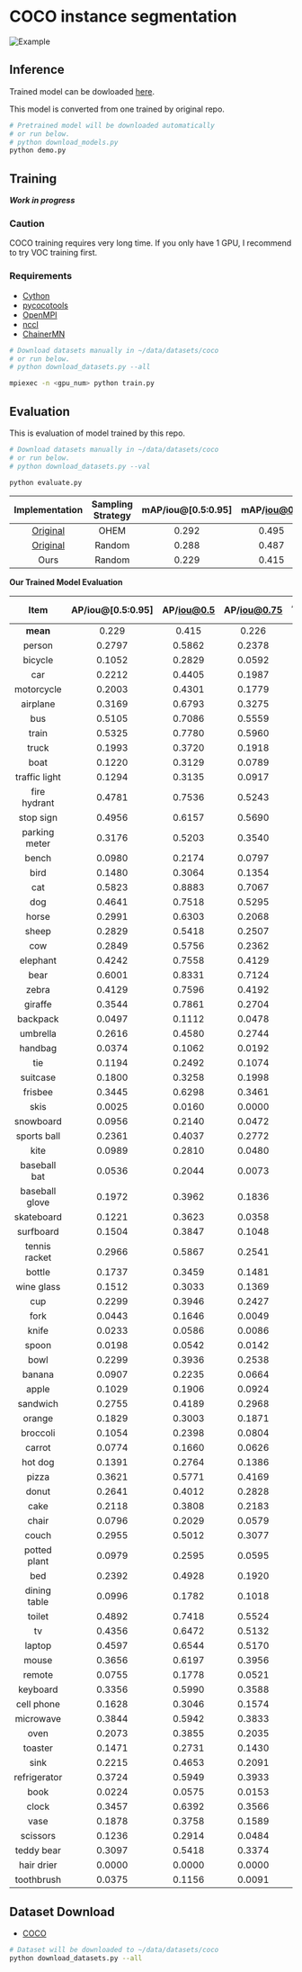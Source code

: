 # COCO instance segmentation

![Example](../../static/coco_example.png)

## Inference

Trained model can be dowloaded [here](https://drive.google.com/open?id=0B5DV6gwLHtyJZTR0NFllNGlwS3M).

This model is converted from one trained by original repo.

```bash
# Pretrained model will be downloaded automatically
# or run below.
# python download_models.py
python demo.py
```

## Training

***Work in progress***

### Caution

COCO training requires very long time.
If you only have 1 GPU, I recommend to try VOC training first.

### Requirements
- [Cython](http://cython.org/)
- [pycocotools](https://github.com/cocodataset/cocoapi)
- [OpenMPI](https://www.open-mpi.org/)
- [nccl](https://developer.nvidia.com/nccl)
- [ChainerMN](https://github.com/chainer/chainermn)

```bash
# Download datasets manually in ~/data/datasets/coco
# or run below.
# python download_datasets.py --all

mpiexec -n <gpu_num> python train.py
```

## Evaluation

This is evaluation of model trained by this repo.

```bash
# Download datasets manually in ~/data/datasets/coco
# or run below.
# python download_datasets.py --val

python evaluate.py
```

| Implementation | Sampling Strategy | mAP/iou@[0.5:0.95] | mAP/iou@0.5 | mAP/iou@[0.5:0.95] \(small) | mAP/iou@[0.5:0.95] \(medium) | mAP/iou@[0.5:0.95] \(large) |
|:--------------:|:-----------------:|:------------------:|:-----------:|:---------------------------:|:----------------------------:|:---------------------------:|
| [Original](https://github.com/msracver/FCIS) | OHEM | 0.292 | 0.495 | 0.071 | 0.313 | 0.500 |
| [Original](https://github.com/msracver/FCIS) | Random | 0.288 | 0.487 | 0.068 | 0.308 | 0.495 |
| Ours | Random | 0.229 | 0.415 | 0.049 | 0.231 | 0.422 |

**Our Trained Model Evaluation**

| Item | AP/iou@[0.5:0.95] | AP/iou@0.5 | AP/iou@0.75 | AP/iou@[0.5:0.95] \(small) | AP/iou@[0.5:0.95] \(medium) | AP/iou@[0.5:0.95] \(large) |
|:----:|:-----------------:|:----------:|:-----------:|:--------------------------:|:---------------------------:|:--------------------------:|
| **mean**       | 0.229  | 0.415  | 0.226  | 0.049  | 0.231  | 0.422  |
| person         | 0.2797 | 0.5862 | 0.2378 | 0.0667 | 0.3143 | 0.5469 |
| bicycle        | 0.1052 | 0.2829 | 0.0592 | 0.0112 | 0.1205 | 0.3346 |
| car            | 0.2212 | 0.4405 | 0.1987 | 0.0936 | 0.3877 | 0.5503 |
| motorcycle     | 0.2003 | 0.4301 | 0.1779 | 0.0349 | 0.1230 | 0.3807 |
| airplane       | 0.3169 | 0.6793 | 0.3275 | 0.0471 | 0.2554 | 0.4792 |
| bus            | 0.5105 | 0.7086 | 0.5559 | 0.0813 | 0.2678 | 0.7100 |
| train          | 0.5325 | 0.7780 | 0.5960 | 0.1663 | 0.2225 | 0.5771 |
| truck          | 0.1993 | 0.3720 | 0.1918 | 0.0421 | 0.1579 | 0.3919 |
| boat           | 0.1220 | 0.3129 | 0.0789 | 0.0305 | 0.1258 | 0.3864 |
| traffic light  | 0.1294 | 0.3135 | 0.0917 | 0.0774 | 0.3326 | 0.4286 |
| fire hydrant   | 0.4781 | 0.7536 | 0.5243 | 0.1184 | 0.4995 | 0.6782 |
| stop sign      | 0.4956 | 0.6157 | 0.5690 | 0.0531 | 0.5401 | 0.8841 |
| parking meter  | 0.3176 | 0.5203 | 0.3540 | 0.0699 | 0.2649 | 0.5700 |
| bench          | 0.0980 | 0.2174 | 0.0797 | 0.0198 | 0.0974 | 0.2114 |
| bird           | 0.1480 | 0.3064 | 0.1354 | 0.0269 | 0.3333 | 0.5554 |
| cat            | 0.5823 | 0.8883 | 0.7067 | 0.0040 | 0.4662 | 0.6263 |
| dog            | 0.4641 | 0.7518 | 0.5295 | 0.1345 | 0.3995 | 0.5486 |
| horse          | 0.2991 | 0.6303 | 0.2068 | 0.0137 | 0.2512 | 0.4791 |
| sheep          | 0.2829 | 0.5418 | 0.2507 | 0.0550 | 0.3504 | 0.4412 |
| cow            | 0.2849 | 0.5756 | 0.2362 | 0.1082 | 0.3195 | 0.5313 |
| elephant       | 0.4242 | 0.7558 | 0.4129 | 0.1418 | 0.3349 | 0.5247 |
| bear           | 0.6001 | 0.8331 | 0.7124 | 0.1866 | 0.5336 | 0.6607 |
| zebra          | 0.4129 | 0.7596 | 0.4192 | 0.1162 | 0.3565 | 0.5684 |
| giraffe        | 0.3544 | 0.7861 | 0.2704 | 0.0735 | 0.3238 | 0.4508 |
| backpack       | 0.0497 | 0.1112 | 0.0478 | 0.0220 | 0.0871 | 0.1346 |
| umbrella       | 0.2616 | 0.4580 | 0.2744 | 0.0334 | 0.2647 | 0.5541 |
| handbag        | 0.0374 | 0.1062 | 0.0192 | 0.0093 | 0.0751 | 0.1231 |
| tie            | 0.1194 | 0.2492 | 0.1074 | 0.0273 | 0.2183 | 0.4177 |
| suitcase       | 0.1800 | 0.3258 | 0.1998 | 0.0320 | 0.1674 | 0.3845 |
| frisbee        | 0.3445 | 0.6298 | 0.3461 | 0.2225 | 0.4669 | 0.7887 |
| skis           | 0.0025 | 0.0160 | 0.0000 | 0.0007 | 0.0105 | 0.0000 |
| snowboard      | 0.0956 | 0.2140 | 0.0472 | 0.0057 | 0.1962 | 0.3574 |
| sports ball    | 0.2361 | 0.4037 | 0.2772 | 0.1859 | 0.5624 | 0.5976 |
| kite           | 0.0989 | 0.2810 | 0.0480 | 0.0588 | 0.1800 | 0.2886 |
| baseball bat   | 0.0536 | 0.2044 | 0.0073 | 0.0321 | 0.1025 | 0.0000 |
| baseball glove | 0.1972 | 0.3962 | 0.1836 | 0.1192 | 0.3348 | 0.4072 |
| skateboard     | 0.1221 | 0.3623 | 0.0358 | 0.0345 | 0.1871 | 0.3104 |
| surfboard      | 0.1504 | 0.3847 | 0.1048 | 0.0307 | 0.2130 | 0.3245 |
| tennis racket  | 0.2966 | 0.5867 | 0.2541 | 0.0881 | 0.3887 | 0.6408 |
| bottle         | 0.1737 | 0.3459 | 0.1481 | 0.0573 | 0.3361 | 0.5454 |
| wine glass     | 0.1512 | 0.3033 | 0.1369 | 0.0220 | 0.2275 | 0.6190 |
| cup            | 0.2299 | 0.3946 | 0.2427 | 0.0667 | 0.3373 | 0.5669 |
| fork           | 0.0443 | 0.1646 | 0.0049 | 0.0001 | 0.0703 | 0.1657 |
| knife          | 0.0233 | 0.0586 | 0.0086 | 0.0029 | 0.0651 | 0.0986 |
| spoon          | 0.0198 | 0.0542 | 0.0142 | 0.0019 | 0.0400 | 0.1531 |
| bowl           | 0.2299 | 0.3936 | 0.2538 | 0.0522 | 0.2352 | 0.4310 |
| banana         | 0.0907 | 0.2235 | 0.0664 | 0.0165 | 0.0871 | 0.2366 |
| apple          | 0.1029 | 0.1906 | 0.0924 | 0.0153 | 0.1301 | 0.3083 |
| sandwich       | 0.2755 | 0.4189 | 0.2968 | 0.0198 | 0.1182 | 0.4137 |
| orange         | 0.1829 | 0.3003 | 0.1871 | 0.0359 | 0.1744 | 0.4510 |
| broccoli       | 0.1054 | 0.2398 | 0.0804 | 0.0000 | 0.1101 | 0.1969 |
| carrot         | 0.0774 | 0.1660 | 0.0626 | 0.0238 | 0.1240 | 0.1642 |
| hot dog        | 0.1391 | 0.2764 | 0.1386 | 0.0003 | 0.0797 | 0.3797 |
| pizza          | 0.3621 | 0.5771 | 0.4169 | 0.0088 | 0.2620 | 0.5319 |
| donut          | 0.2641 | 0.4012 | 0.2828 | 0.0837 | 0.2212 | 0.7000 |
| cake           | 0.2118 | 0.3808 | 0.2183 | 0.0251 | 0.2388 | 0.3682 |
| chair          | 0.0796 | 0.2029 | 0.0579 | 0.0125 | 0.0844 | 0.2488 |
| couch          | 0.2955 | 0.5012 | 0.3077 | 0.0006 | 0.1130 | 0.3665 |
| potted plant   | 0.0979 | 0.2595 | 0.0595 | 0.0291 | 0.1195 | 0.1783 |
| bed            | 0.2392 | 0.4928 | 0.1920 | 0.0000 | 0.0318 | 0.2619 |
| dining table   | 0.0996 | 0.1782 | 0.1018 | 0.0004 | 0.0158 | 0.1607 |
| toilet         | 0.4892 | 0.7418 | 0.5524 | 0.0004 | 0.3481 | 0.5753 |
| tv             | 0.4356 | 0.6472 | 0.5132 | 0.0239 | 0.3841 | 0.5922 |
| laptop         | 0.4597 | 0.6544 | 0.5170 | 0.0501 | 0.2567 | 0.6478 |
| mouse          | 0.3656 | 0.6197 | 0.3956 | 0.2335 | 0.4803 | 0.5904 |
| remote         | 0.0755 | 0.1778 | 0.0521 | 0.0226 | 0.1783 | 0.4365 |
| keyboard       | 0.3356 | 0.5990 | 0.3588 | 0.0430 | 0.2987 | 0.4791 |
| cell phone     | 0.1628 | 0.3046 | 0.1574 | 0.0197 | 0.2656 | 0.5552 |
| microwave      | 0.3844 | 0.5942 | 0.3833 | 0.0000 | 0.3268 | 0.5942 |
| oven           | 0.2073 | 0.3855 | 0.2035 | 0.0000 | 0.1165 | 0.2904 |
| toaster        | 0.1471 | 0.2731 | 0.1430 | 0.0418 | 0.1960 | 0.4904 |
| sink           | 0.2215 | 0.4653 | 0.2091 | 0.0472 | 0.2845 | 0.3213 |
| refrigerator   | 0.3724 | 0.5949 | 0.3933 | 0.0000 | 0.1233 | 0.4534 |
| book           | 0.0224 | 0.0575 | 0.0153 | 0.0059 | 0.0477 | 0.1107 |
| clock          | 0.3457 | 0.6392 | 0.3566 | 0.1852 | 0.4674 | 0.5134 |
| vase           | 0.1878 | 0.3758 | 0.1589 | 0.0588 | 0.2204 | 0.4614 |
| scissors       | 0.1236 | 0.2914 | 0.0484 | 0.0000 | 0.1665 | 0.2296 |
| teddy bear     | 0.3097 | 0.5418 | 0.3374 | 0.0019 | 0.2302 | 0.4669 |
| hair drier     | 0.0000 | 0.0000 | 0.0000 | 0.0000 | 0.0000 | 0.0000 |
| toothbrush     | 0.0375 | 0.1156 | 0.0091 | 0.0000 | 0.0636 | 0.5418 |

## Dataset Download

- [COCO](http://cocodataset.org/)

```bash
# Dataset will be downloaded to ~/data/datasets/coco
python download_datasets.py --all
```

